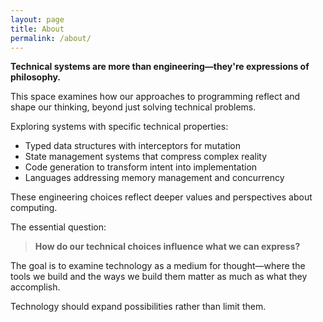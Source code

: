 ```yaml
---
layout: page
title: About
permalink: /about/
---
```


**Technical systems are more than engineering—they're expressions of philosophy.**

This space examines how our approaches to programming reflect and shape our thinking, beyond just solving technical problems.

Exploring systems with specific technical properties:  
- Typed data structures with interceptors for mutation  
- State management systems that compress complex reality  
- Code generation to transform intent into implementation  
- Languages addressing memory management and concurrency

These engineering choices reflect deeper values and perspectives about computing.

The essential question:  
> **How do our technical choices influence what we can express?**

The goal is to examine technology as a medium for thought—where the tools we build and the ways we build them matter as much as what they accomplish.

Technology should expand possibilities rather than limit them.
